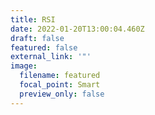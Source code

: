 ```yaml
---
title: RSI
date: 2022-01-20T13:00:04.460Z
draft: false
featured: false
external_link: '"'
image:
  filename: featured
  focal_point: Smart
  preview_only: false
---
```

